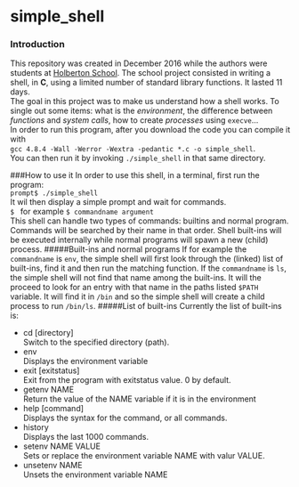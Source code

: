 # simple_shell

### Introduction
This repository was created in December 2016 while the authors were students at [Holberton School](https://www.holbertonschool.com/). The school project consisted in writing a shell, in **C**, using a limited number of standard library functions. It lasted 11 days.  
The goal in this project was to make us understand how a shell works. To single out some items: what is the *environment*, the difference between *functions* and *system calls*, how to create *processes* using `execve`...  
In order to run this program, after you download the code you can compile it with  
`gcc 4.8.4 -Wall -Werror -Wextra -pedantic *.c -o simple_shell`.  
You can then run it by invoking `./simple_shell` in that same directory.  

###How to use it
In order to use this shell, in a terminal, first run the program:    
`prompt$ ./simple_shell`  
It wil then display a simple prompt and wait for commands.  
`$ ` for example `$ commandname argument`  
This shell can handle two types of commands: builtins and normal program. Commands will be searched by their name in that order. Shell built-ins will be executed internally while normal programs will spawn a new (child) process.
#####Built-ins and normal programs
If for example the `commandname` is `env`, the simple shell will first look through the (linked) list of built-ins, find it and then run the matching function. If the `commandname` is `ls`, the simple shell will not find that name among the built-ins. It will the proceed to look for an entry with that name in the paths listed `$PATH` variable. It will find it in `/bin` and so the simple shell will create a child process to run `/bin/ls`.
#####List of built-ins
Currently the list of built-ins is:  
* cd [directory]  
Switch to the specified directory (path).
* env  
Displays the environment variable
* exit [exitstatus]  
Exit from the program with exitstatus value. 0 by default.
* getenv NAME  
Return the value of the NAME variable if it is in the environment
* help [command]  
Displays the syntax for the command, or all commands.  
* history  
Displays the last 1000 commands.  
* setenv NAME VALUE  
Sets or replace the environment variable NAME with valur VALUE.  
* unsetenv NAME  
Unsets the environment variable NAME  

